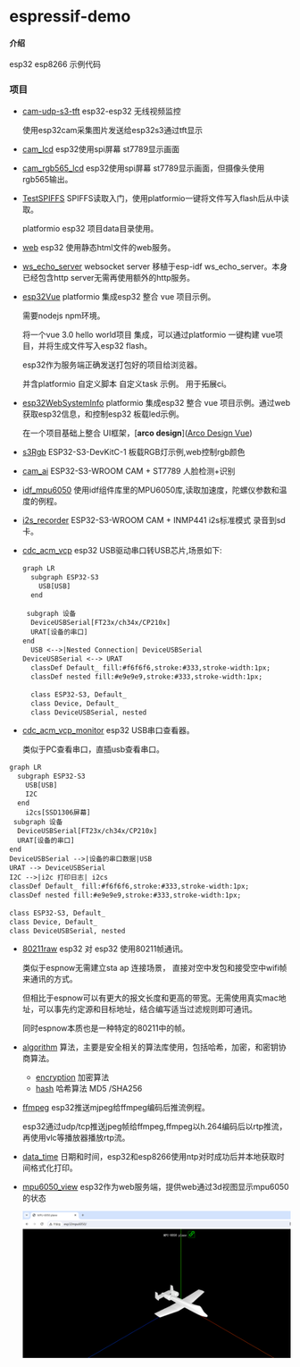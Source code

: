 # espressif-demo

#### 介绍
esp32 esp8266 示例代码



### 项目

* [cam-udp-s3-tft](./cam-udp-s3-tft)  esp32-esp32 无线视频监控

  使用esp32cam采集图片发送给esp32s3通过tft显示

* [cam_lcd](./cam_lcd)  esp32使用spi屏幕 st7789显示画面

* [cam_rgb565_lcd](./cam_lcd)  esp32使用spi屏幕 st7789显示画面，但摄像头使用rgb565输出。

* [TestSPIFFS](./TestSPIFFS) SPIFFS读取入门，使用platformio一键将文件写入flash后从中读取。

  platformio esp32 项目data目录使用。 

* [web](./web)  esp32 使用静态html文件的web服务。

* [ws_echo_server](./ws_echo_server) websocket server 移植于esp-idf ws_echo_server。本身已经包含http server无需再使用额外的http服务。

* [esp32Vue](./esp32Vue) platformio 集成esp32 整合 vue 项目示例。

  需要nodejs npm环境。

  将一个vue 3.0 hello world项目 集成，可以通过platformio 一键构建 vue项目，并将生成文件写入esp32 flash。

  esp32作为服务端正确发送打包好的项目给浏览器。

  并含platformio 自定义脚本 自定义task 示例。 用于拓展ci。
  
* [esp32WebSystemInfo](./esp32WebSystemInfo) platformio 集成esp32 整合 vue 项目示例。通过web获取esp32信息，和控制esp32 板载led示例。

  在一个项目基础上整合 UI框架，[**arco design**]([Arco Design Vue](https://arco.design/vue/docs/start))

* [s3Rgb](./s3Rgb) ESP32-S3-DevKitC-1 板载RGB灯示例,web控制rgb颜色

* [cam_ai](./cam_ai) ESP32-S3-WROOM CAM + ST7789 人脸检测+识别

* [idf_mpu6050](./idf_mpu6050) 使用idf组件库里的MPU6050库,读取加速度，陀螺仪参数和温度的例程。

* [i2s_recorder](./i2s_recorder) ESP32-S3-WROOM CAM +  INMP441 i2s标准模式 录音到sd卡。

* [cdc_acm_vcp](./cdc_acm_vcp) esp32 USB驱动串口转USB芯片,场景如下:

  ```mermaid
  graph LR
    subgraph ESP32-S3
      USB[USB]
    end
  
   subgraph 设备
    DeviceUSBSerial[FT23x/ch34x/CP210x]
    URAT[设备的串口]
  end
    USB <-->|Nested Connection| DeviceUSBSerial
  DeviceUSBSerial <--> URAT
    classDef Default_ fill:#f6f6f6,stroke:#333,stroke-width:1px;
    classDef nested fill:#e9e9e9,stroke:#333,stroke-width:1px;
  
    class ESP32-S3, Default_
    class Device, Default_
    class DeviceUSBSerial, nested
  
  ```

  

* [cdc_acm_vcp_monitor](./cdc_acm_vcp_monitor) esp32 USB串口查看器。

  类似于PC查看串口，直插usb查看串口。

```mermaid
graph LR
  subgraph ESP32-S3
    USB[USB]
    I2C
  end
	i2cs[SSD1306屏幕]
 subgraph 设备
  DeviceUSBSerial[FT23x/ch34x/CP210x]
  URAT[设备的串口]
end
DeviceUSBSerial -->|设备的串口数据|USB 
URAT --> DeviceUSBSerial
I2C -->|i2c 打印日志| i2cs
classDef Default_ fill:#f6f6f6,stroke:#333,stroke-width:1px;
classDef nested fill:#e9e9e9,stroke:#333,stroke-width:1px;

class ESP32-S3, Default_
class Device, Default_
class DeviceUSBSerial, nested
```

* [80211raw](./80211raw)  esp32 对 esp32 使用80211帧通讯。

  类似于espnow无需建立sta ap 连接场景， 直接对空中发包和接受空中wifi帧来通讯的方式。

  但相比于espnow可以有更大的报文长度和更高的带宽。无需使用真实mac地址，可以事先约定源和目标地址，结合编写适当过滤规则即可通讯。

  同时espnow本质也是一种特定的80211中的帧。

* [algorithm](./algorithm) 算法，主要是安全相关的算法库使用，包括哈希，加密，和密钥协商算法。
  * [encryption](./algorithm/encryption) 加密算法 
  * [hash](./algorithm/hash) 哈希算法 MD5 /SHA256

* [ffmpeg](./ffmpeg) esp32推送mjpeg给ffmpeg编码后推流例程。

  esp32通过udp/tcp推送jpeg帧给ffmpeg,ffmpeg以h.264编码后以rtp推流，再使用vlc等播放器播放rtp流。

* [data_time](./date_time) 日期和时间，esp32和esp8266使用ntp对时成功后并本地获取时间格式化打印。

  

* [mpu6050_view](./mpu6050_view) esp32作为web服务端，提供web通过3d视图显示mpu6050的状态

  ![6050 3d](./mpu6050_view/demo.png)

 
